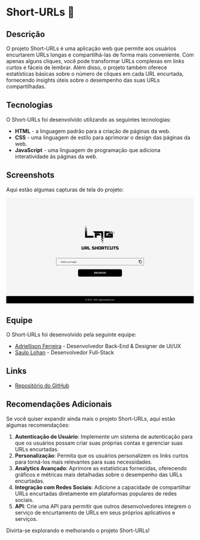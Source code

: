 # Short-URLs 🔗

## Descrição

O projeto Short-URLs é uma aplicação web que permite aos usuários encurtarem URLs longas e compartilhá-las de forma mais conveniente. Com apenas alguns cliques, você pode transformar URLs complexas em links curtos e fáceis de lembrar. Além disso, o projeto também oferece estatísticas básicas sobre o número de cliques em cada URL encurtada, fornecendo insights úteis sobre o desempenho das suas URLs compartilhadas.

## Tecnologias

O Short-URLs foi desenvolvido utilizando as seguintes tecnologias:

- **HTML** - a linguagem padrão para a criação de páginas da web.
- **CSS** - uma linguagem de estilo para aprimorar o design das páginas da web.
- **JavaScript** - uma linguagem de programação que adiciona interatividade às páginas da web.

## Screenshots

Aqui estão algumas capturas de tela do projeto:

![Screenshot 1](./screenshot.png)


## Equipe

O Short-URLs foi desenvolvido pela seguinte equipe:

- [Adriellison Ferreira](https://github.com/adriellison/) - Desenvolvedor Back-End & Designer de UI/UX
- [Saulo Lohan](https://github.com/Saulohan/) - Desenvolvedor Full-Stack

## Links

- [Repositório do GitHub](https://github.com/adriellison/Short-URLs)

## Recomendações Adicionais

Se você quiser expandir ainda mais o projeto Short-URLs, aqui estão algumas recomendações:

1. **Autenticação de Usuário**: Implemente um sistema de autenticação para que os usuários possam criar suas próprias contas e gerenciar suas URLs encurtadas.
2. **Personalização**: Permita que os usuários personalizem os links curtos para torná-los mais relevantes para suas necessidades.
3. **Analytics Avançado**: Aprimore as estatísticas fornecidas, oferecendo gráficos e métricas mais detalhadas sobre o desempenho das URLs encurtadas.
4. **Integração com Redes Sociais**: Adicione a capacidade de compartilhar URLs encurtadas diretamente em plataformas populares de redes sociais.
5. **API**: Crie uma API para permitir que outros desenvolvedores integrem o serviço de encurtamento de URLs em seus próprios aplicativos e serviços.

Divirta-se explorando e melhorando o projeto Short-URLs!